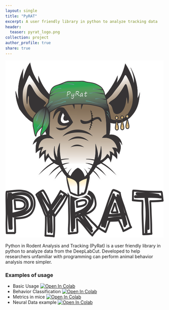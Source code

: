 ```yaml
---
layout: single
title: "PyRAT"
excerpt: A user friendly library in python to analyze tracking data
header:
  teaser: pyrat_logo.png
collection: project
author_profile: true
share: true
---
```


![logo](images/pyrat_logo.png)

Python in Rodent Analysis and Tracking (PyRat) is a user friendly library in python to analyze data from the DeepLabCut. Developed to help researchers unfamiliar with programming can perform animal behavior analysis more simpler.

### Examples of usage

- Basic Usage [![Open In Colab](https://colab.research.google.com/assets/colab-badge.svg)](https://colab.research.google.com/github/pyratlib/pyrat/blob/main/PyRAT_Basic_Plots.ipynb)
- Behavior Classification [![Open In Colab](https://colab.research.google.com/assets/colab-badge.svg)](https://colab.research.google.com/github/pyratlib/pyrat/blob/main/PyRAT_Behavior_Classification.ipynb)
- Metrics in mice [![Open In Colab](https://colab.research.google.com/assets/colab-badge.svg)](https://colab.research.google.com/github/pyratlib/pyrat/blob/main/PyRAT_Mice.ipynb)
- Neural Data example [![Open In Colab](https://colab.research.google.com/assets/colab-badge.svg)](https://github.com/pyratlib/pyrat/blob/main/PyRAT_Neural_Data.ipynb) 